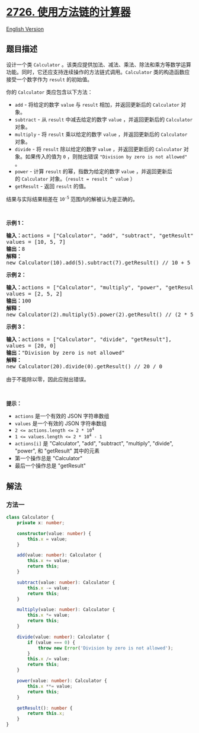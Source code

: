 # [2726. 使用方法链的计算器](https://leetcode.cn/problems/calculator-with-method-chaining)

[English Version](/solution/2700-2799/2726.Calculator%20with%20Method%20Chaining/README_EN.md)

<!-- tags: -->

<!-- difficulty:简单 -->

## 题目描述

<!-- 这里写题目描述 -->

<p>设计一个类 <code>Calculator</code> 。该类应提供加法、减法、乘法、除法和乘方等数学运算功能。同时，它还应支持连续操作的方法链式调用。<code>Calculator</code> 类的构造函数应接受一个数字作为 <code>result</code> 的初始值。</p>

<p>你的 <code>Calculator</code> 类应包含以下方法：</p>

<ul>
	<li><code>add</code> - 将给定的数字 <code>value</code> 与 <code>result</code> 相加，并返回更新后的 <code>Calculator</code> 对象。</li>
	<li><code>subtract</code> - 从 <code>result</code> 中减去给定的数字 <code>value</code>&nbsp;，并返回更新后的 <code>Calculator</code> 对象。</li>
	<li><code>multiply</code> - 将 <code>result</code> 乘以给定的数字 <code>value</code> ，并返回更新后的&nbsp;<code>Calculator</code> 对象。</li>
	<li><code>divide</code> - 将 <code>result</code> 除以给定的数字 <code>value</code> ，并返回更新后的&nbsp;<code>Calculator</code> 对象。如果传入的值为 <code>0</code> ，则抛出错误 <code>"Division by zero is not allowed"</code> 。</li>
	<li><code>power</code> - 计算 <code>result</code> 的幂，指数为给定的数字 <code>value</code> ，并返回更新后的&nbsp;<code>Calculator</code> 对象。（<code>result = result ^ value</code> ）</li>
	<li><code>getResult</code> - 返回 <code>result</code> 的值。</li>
</ul>

<p>结果与实际结果相差在 <code>10<sup>-5</sup></code><sup>&nbsp;</sup>范围内的解被认为是正确的。</p>

<p>&nbsp;</p>

<p><b>示例 1：</b></p>

<pre>
<b>输入：</b>actions = ["Calculator", "add", "subtract", "getResult"], 
values = [10, 5, 7]
<b>输出：</b>8
<b>解释：</b>
new Calculator(10).add(5).subtract(7).getResult() // 10 + 5 - 7 = 8
</pre>

<p><strong class="example">示例 2：</strong></p>

<pre>
<b>输入：</b>actions = ["Calculator", "multiply", "power", "getResult"], 
values = [2, 5, 2]
<b>输出：</b>100
<b>解释：</b>
new Calculator(2).multiply(5).power(2).getResult() // (2 * 5) ^ 2 = 100
</pre>

<p><strong class="example">示例 3：</strong></p>

<pre>
<b>输入：</b>actions = ["Calculator", "divide", "getResult"], 
values = [20, 0]
<b>输出：</b>"Division by zero is not allowed"
<b>解释：</b>
new Calculator(20).divide(0).getResult() // 20 / 0 

由于不能除以零，因此应抛出错误。
</pre>

<p>&nbsp;</p>

<p><strong>提示：</strong></p>

<ul>
	<li><code>actions</code>&nbsp;是一个有效的 JSON 字符串数组</li>
	<li><code>values</code>&nbsp;是一个有效的 JSON 字符串数组</li>
	<li><code>2 &lt;= actions.length &lt;= 2 * 10<sup>4</sup></code></li>
	<li><code>1 &lt;= values.length &lt;= 2 * 10<sup>4</sup>&nbsp;- 1</code></li>
	<li><code>actions[i]</code>&nbsp;是 "Calculator", "add", "subtract", "multiply", "divide", "power", 和 "getResult" 其中的元素</li>
	<li>第一个操作总是 "Calculator"</li>
	<li>最后一个操作总是&nbsp;"getResult"</li>
</ul>

## 解法

### 方法一

<!-- tabs:start -->

```ts
class Calculator {
    private x: number;

    constructor(value: number) {
        this.x = value;
    }

    add(value: number): Calculator {
        this.x += value;
        return this;
    }

    subtract(value: number): Calculator {
        this.x -= value;
        return this;
    }

    multiply(value: number): Calculator {
        this.x *= value;
        return this;
    }

    divide(value: number): Calculator {
        if (value === 0) {
            throw new Error('Division by zero is not allowed');
        }
        this.x /= value;
        return this;
    }

    power(value: number): Calculator {
        this.x **= value;
        return this;
    }

    getResult(): number {
        return this.x;
    }
}
```

<!-- tabs:end -->

<!-- end -->
